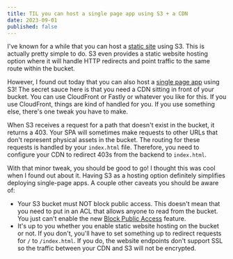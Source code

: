 ```yaml
---
title: TIL you can host a single page app using S3 + a CDN
date: 2023-09-01
published: false
---
```


I've known for a while that you can host a [static site][static] using S3. This
is actually pretty simple to do. S3 even provides a static website hosting
option where it will handle HTTP redirects and point traffic to the same route
within the bucket.

However, I found out today that you can also host a [single page app][spa] using
S3! The secret sauce here is that you need a CDN sitting in front of your
bucket. You can use CloudFront or Fastly or whatever you like for this. If you
use CloudFront, things are kind of handled for you. If you use something else,
there's one tweak you have to make.

When S3 receives a request for a path that doesn't exist in the bucket, it
returns a 403. Your SPA will sometimes make requests to other URLs that don't
represent physical assets in the bucket. The routing for these requests is
handled by your `index.html` file. Therefore, you need to configure your CDN to
redirect 403s from the backend to `index.html`.

With that minor tweak, you should be good to go! I thought this was cool when I
found out about it. Having S3 as a hosting option definitely simplifies
deploying single-page apps. A couple other caveats you should be aware of:

- Your S3 bucket must NOT block public access. This doesn't mean that you need
  to put in an ACL that allows anyone to read from the bucket. You just can't
  enable the new [Block Public Access][bpa] feature.
- It's up to you whether you enable static website hosting on the bucket or not.
  If you don't, you'll have to set something up to redirect requests for `/` to
  `/index.html`. If you do, the website endpoints don't support SSL so the
  traffic between your CDN and S3 will not be encrypted.

[static]: https://en.wikipedia.org/wiki/Static_web_page
[spa]: https://en.wikipedia.org/wiki/Single-page_application
[bpa]:
  https://docs.aws.amazon.com/AmazonS3/latest/userguide/access-control-block-public-access.html
